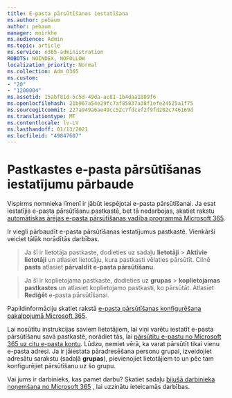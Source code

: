 ```yaml
---
title: E-pasta pārsūtīšanas iestatīšana
ms.author: pebaum
author: pebaum
manager: mnirkhe
ms.audience: Admin
ms.topic: article
ms.service: o365-administration
ROBOTS: NOINDEX, NOFOLLOW
localization_priority: Normal
ms.collection: Adm_O365
ms.custom:
- "20"
- "1200004"
ms.assetid: 15abf81d-5c5d-49da-ac81-1b4daa1809f6
ms.openlocfilehash: 21b967a54e29fc7af85837a38f1efe24525a1f75
ms.sourcegitcommit: 227a949a6ae49cc52c7fdcef2f9fd202c746169d
ms.translationtype: MT
ms.contentlocale: lv-LV
ms.lasthandoff: 01/13/2021
ms.locfileid: "49847607"
---
```

# <a name="check-the-email-forwarding-settings-for-a-mailbox"></a>Pastkastes e-pasta pārsūtīšanas iestatījumu pārbaude

Vispirms nomnieka līmenī ir jābūt iespējotai e-pasta pārsūtīšanai. Ja esat iestatījis e-pasta pārsūtīšanu pastkastē, bet tā nedarbojas, skatiet rakstu [automātiskas ārējas e-pasta pārsūtīšanas vadība programmā Microsoft 365](https://docs.microsoft.com/microsoft-365/security/office-365-security/external-email-forwarding?view=o365-worldwide).

Ir viegli pārbaudīt e-pasta pārsūtīšanas iestatījumus pastkastē. Vienkārši veiciet tālāk norādītās darbības.
  
> Ja šī ir lietotāja pastkaste, dodieties uz sadaļu **lietotāji** \> **Aktīvie lietotāji** un atlasiet lietotāju, kura pastkasti vēlaties pārsūtīt. Cilnē **pasts** atlasiet **pārvaldīt e-pasta pārsūtīšanu**.

> Ja šī ir koplietojama pastkaste, dodieties uz **grupas** \> **koplietojamas pastkastes** un atlasiet koplietojamo pastkasti, ko pārsūtāt. Atlasiet **Rediģēt** e-pasta pārsūtīšanai.

Papildinformāciju skatiet rakstā [e-pasta pārsūtīšanas konfigurēšana pakalpojumā Microsoft 365](https://docs.microsoft.com/microsoft-365/admin/email/configure-email-forwarding).
  
Lai nosūtītu instrukcijas saviem lietotājiem, lai viņi varētu iestatīt e-pasta pārsūtīšanu savā pastkastē, norādiet tās, lai [pārsūtītu e-pastu no Microsoft 365 uz citu e-pasta kontu](https://support.office.com/article/Forward-email-from-Office-365-to-another-email-account-1ed4ee1e-74f8-4f53-a174-86b748ff6a0e). Lūdzu, ņemiet vērā, ka varat pārsūtīt tikai vienu e-pasta adresi. Ja ir jāiestata pāradresēšana personu grupai, izveidojiet adresātu sarakstu (sadaļā **grupas**), pievienojiet lietotājiem to un pēc tam konfigurējiet pārsūtīšanu uz šo grupu.
  
Vai jums ir darbinieks, kas pamet darbu? Skatiet sadaļu [bijušā darbinieka noņemšana no Microsoft 365](https://docs.microsoft.com/microsoft-365/admin/add-users/remove-former-employee) , lai uzzinātu ieteicamās darbības.